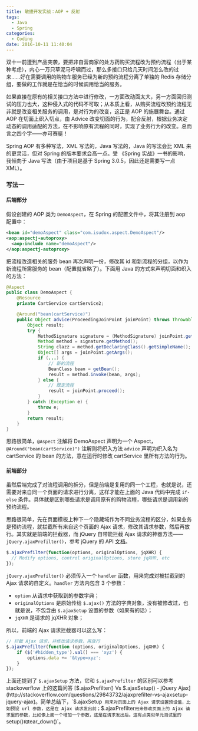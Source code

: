 ```yaml
---
title: 敏捷开发实战：AOP + 反射
tags:
  - Java
  - Spring
categories:
  - Coding
date: 2016-10-11 11:40:04
---
```



双十一前遭到产品突袭，要把非自营商家的处方药购买流程改为预约流程（出于某种考虑），内心一万只草泥马呼啸而过，那么多接口只给几天时间怎么改的过来……好在需要调用的购物车服务已经为新的预约流程分离了单独的 Redis 存储分组，要做的工作就是在恰当的时候调用恰当的服务。

<!-- more -->

如果直接在原有的相关接口方法中进行修改，一方面改动面太大，另一方面回归测试的压力也大，这种侵入式的代码不可取；从本质上看，从购买流程改预约流程无非就是改变相关服务的调用，是对行为的改变，这正是 AOP 的施展舞台。通过 AOP 在切面上织入切点，由 Advice 改变切面的行为，配合反射，根据业务决定动态的调用适配的方法，在不影响原有流程的同时，实现了业务行为的改变。总而言之四个字——亦可赛艇！

Spring AOP 有多种写法，XML 写法的，Java 写法的，Java 的写法会比 XML 来的更灵活，但对 Spring 的版本要求会高一点。受 《Spring 实战》一书的影响，我倾向于 Java 写法（由于项目是基于 Spring 3.0.5，因此还是需要写一点 XML）。

### 写法一

#### 后端部分

假设创建的 AOP 类为 `DemoAspect`，在 Spring 的配置文件中，将其注册到 aop 配置中：

```xml
<bean id="demoAspect" class="com.isudox.aspect.DemoAspect"/>
<aop:aspectj-autoproxy>
  <aop:include name="demoAspect"/>
</aop:aspectj-autoproxy>
```

把流程改造相关的服务 bean 再次声明一份，修改其 id 和新流程的分组，以作为新流程所需服务的 bean（配置就省略了）。下面用 Java 的方式来声明切面和织入的方法：

```java
@Aspect
public class DemoAspect {
    @Resource
    private CartService cartService2;

    @Around("bean(cartService)")
    public Object advice(ProceedingJoinPoint joinPoint) throws Throwable {
        Object result;
        try {
            MethodSignature signature = (MethodSignature) joinPoint.getSignature();
            Method method = signature.getMethod();
            String clazz = method.getDeclaringClass().getSimpleName();
            Object[] args = joinPoint.getArgs();
            if (...) {
                // 新的流程
                BeanClass bean = getBean();
                result = method.invoke(bean, args);
            } else {
                // 既定流程
                result = joinPoint.proceed();
            }
        } catch (Exception e) {
            throw e;
        }
        return result;
    }
}
```

思路很简单，`@Aspect` 注解将 DemoAspect 声明为一个 Aspect，`@Around("bean(cartService)")` 注解则将织入方法 `advice` 声明为织入名为 cartService 的 bean 的方法，意在运行时修改 cartService 里所有方法的行为。

#### 前端部分

虽然后端完成了对流程调用的拆分，但是前端是复用的同一个工程，也就是说，还需要对来自同一个页面的请求进行分离，这样才能在上面的 Java 代码中完成 `if-else` 条件。具体就是区别哪些请求是调用原有的购物流程，哪些请求是调用新的预约流程。

思路很简单，先在页面模板上种下一个隐藏域作为不同业务流程的区分，如果业务是预约流程，就拦截所有来自这个页面的 Ajax 请求，修改其请求参数，然后再放行。其实就是前端的拦截器，而 jQuery 自带能拦截 Ajax 请求的神器方法—— `jQuery.ajaxPrefilter()`，参考 jQuery 的 API [文档](http://api.jquery.com/jquery.ajaxprefilter/)。

```javascript
$.ajaxPrefilter(function(options, originalOptions, jqXHR) {
  // Modify options, control originalOptions, store jqXHR, etc
});
```

`jQuery.ajaxPrefilter()` 必须传入一个 `handler` 函数，用来完成对被拦截到的 Ajax 请求的自定义。`handler` 方法内包含 3 个参数：

- `option` 从请求中获取到的参数字典；
- `originalOptions` 是原始传给 `$.ajax()` 方法的字典对象，没有被修改过，也就是说，不包含由 `$.ajaxSetup` 设置的参数（如果有的话）；
- `jqXHR` 是请求的 jqXHR 对象；

所以，前端的 Ajax 请求拦截器可以这么写：

```javascript
// 拦截 Ajax 请求，并修改请求参数，再放行
$.ajaxPrefilter(function (options, originalOptions, jqXHR) {
    if ($('#hidden_type').val() === 'xyz') {
        options.data += '&type=xyz';
    }
});
```

上面还提到了 `$.ajaxSetup` 方法，它和 `$.ajaxPrefilter` 的区别可以参考 stackoverflow 上的这篇问答 [$.ajaxPrefilter() Vs $.ajaxSetup() - jQuery Ajax](http://stackoverflow.com/questions/29843732/ajaxprefilter-vs-ajaxsetup-jquery-ajax)。简单总结下，`$.ajaxSetup` 用来对页面上的 Ajax 请求设置预设值，比如预设 url 参数，这是在 Ajax 请求发出前；`$.ajaxPrefilter` 用来修改页面上的 Ajax 请求里的参数，比如像上面一个增加一个参数，这是在请求发出后。这有点类似单元测试里的 `setup()` 和 `tear_down()`。